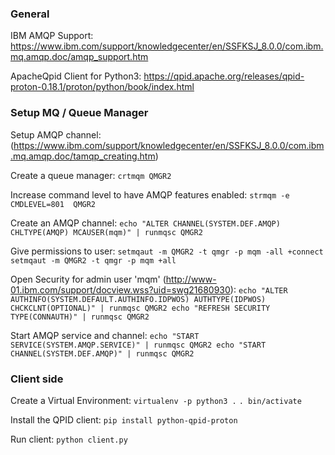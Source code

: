 ### General ###

IBM AMQP Support:
https://www.ibm.com/support/knowledgecenter/en/SSFKSJ_8.0.0/com.ibm.mq.amqp.doc/amqp_support.htm

ApacheQpid Client for Python3:
https://qpid.apache.org/releases/qpid-proton-0.18.1/proton/python/book/index.html




### Setup MQ / Queue Manager ###

Setup AMQP channel:
(https://www.ibm.com/support/knowledgecenter/en/SSFKSJ_8.0.0/com.ibm.mq.amqp.doc/tamqp_creating.htm)

Create a queue manager:
`crtmqm QMGR2`

Increase command level to have AMQP features enabled:
`strmqm -e CMDLEVEL=801  QMGR2`


Create an AMQP channel:
`echo "ALTER CHANNEL(SYSTEM.DEF.AMQP) CHLTYPE(AMQP) MCAUSER(mqm)" | runmqsc QMGR2`

Give permissions to user:
`setmqaut -m QMGR2 -t qmgr -p mqm -all +connect
setmqaut -m QMGR2 -t qmgr -p mqm +all `


Open Security for admin user 'mqm' (http://www-01.ibm.com/support/docview.wss?uid=swg21680930):
`echo "ALTER AUTHINFO(SYSTEM.DEFAULT.AUTHINFO.IDPWOS) AUTHTYPE(IDPWOS) CHCKCLNT(OPTIONAL)" | runmqsc QMGR2
echo "REFRESH SECURITY TYPE(CONNAUTH)" | runmqsc QMGR2`


Start AMQP service and channel:
`echo "START SERVICE(SYSTEM.AMQP.SERVICE)" | runmqsc QMGR2
echo "START CHANNEL(SYSTEM.DEF.AMQP)" | runmqsc QMGR2`


### Client side ###

Create a Virtual Environment:
`virtualenv -p python3 .`
`. bin/activate`

Install the QPID client:
`pip install python-qpid-proton`

Run client:
`python client.py`
